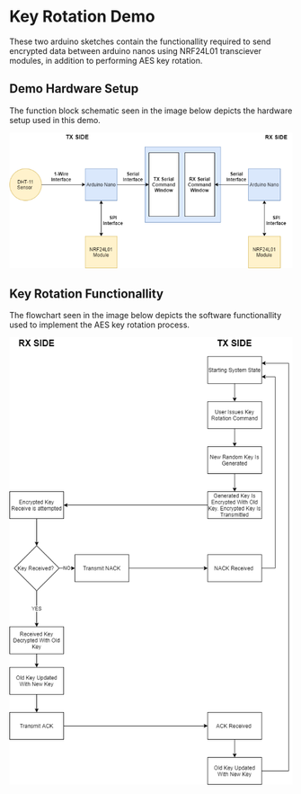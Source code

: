 # Key Rotation Demo
These two arduino sketches contain the functionallity required to send encrypted data between arduino nanos using NRF24L01 transciever modules, in addition to performing AES key rotation.

## Demo Hardware Setup
The function block schematic seen in the image below depicts the hardware setup used in this demo.

![Hardware Setup](../docs/photos/KeyRotationHardwareSetup.png)

## Key Rotation Functionallity
The flowchart seen in the image below depicts the software functionallity used to implement the AES key rotation process.

![Key Rotation Flowchart](docs/photos/KeyRotationProcess.png)

